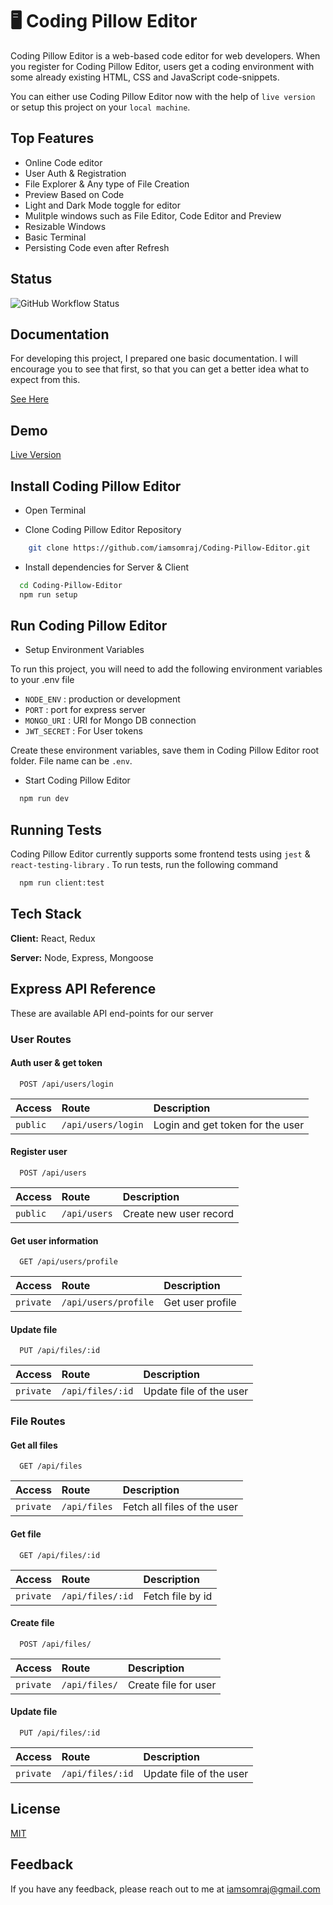 
# 🖥 Coding Pillow Editor

Coding Pillow Editor is a web-based code editor for web developers. When you register for Coding Pillow Editor, users get a coding environment with some already existing HTML, CSS and JavaScript code-snippets.

You can either use Coding Pillow Editor now with the help of `live version` or setup this project on your `local machine`.
## Top Features

- Online Code editor
- User Auth & Registration
- File Explorer & Any type of File Creation
- Preview Based on Code
- Light and Dark Mode toggle for editor
- Mulitple windows such as File Editor, Code Editor and Preview
- Resizable Windows 
- Basic Terminal
- Persisting Code even after Refresh

  
## Status

![GitHub Workflow Status](https://img.shields.io/github/workflow/status/iamsomraj/Coding-Pillow-Editor/Deploy)
  
## Documentation 

For developing this project, I prepared one basic documentation. I will encourage you to see that first, so that you can get a better idea what to expect from this.

[See Here](https://drive.google.com/file/d/1LB5tqI6q0m9oAXTLk9yQuO8I8cNiopW-/view?usp=sharing)

  
## Demo

[Live Version](http://codingpilloweditor.herokuapp.com/)

  
## Install Coding Pillow Editor

- Open Terminal

- Clone Coding Pillow Editor Repository

```bash
    git clone https://github.com/iamsomraj/Coding-Pillow-Editor.git
```
- Install dependencies for Server & Client

```bash
  cd Coding-Pillow-Editor
  npm run setup
```

## Run Coding Pillow Editor

- Setup Environment Variables

To run this project, you will need to add the following environment variables to your .env file

- `NODE_ENV` : production or development
- `PORT` : port for express server
- `MONGO_URI` : URI for Mongo DB connection
- `JWT_SECRET` : For User tokens

Create these environment variables, save them in Coding Pillow Editor root folder. File name can be `.env`.

- Start Coding Pillow Editor

```bash
  npm run dev
```

## Running Tests

Coding Pillow Editor currently supports some frontend tests using `jest` & `react-testing-library` . To run tests, run the following command

```bash
  npm run client:test
```

  

  



## Tech Stack

**Client:** React, Redux

**Server:** Node, Express, Mongoose

  
## Express API Reference

These are available API end-points for our server

### User Routes

#### Auth user & get token

```http
  POST /api/users/login
```

| Access | Route     | Description                |
| :-------- | :------- | :------------------------- |
| `public` | `/api/users/login` | Login and get token for the user |


#### Register user

```http
  POST /api/users
```

| Access | Route     | Description                |
| :-------- | :------- | :------------------------- |
| `public` | `/api/users` | Create new user record |


#### Get user information

```http
  GET /api/users/profile
```

| Access | Route     | Description                |
| :-------- | :------- | :------------------------- |
| `private` | `/api/users/profile` | Get user profile |


#### Update file

```http
  PUT /api/files/:id
```

| Access | Route     | Description                |
| :-------- | :------- | :------------------------- |
| `private` | `/api/files/:id` | Update file of the user |


### File Routes

#### Get all files

```http
  GET /api/files
```

| Access | Route     | Description                |
| :-------- | :------- | :------------------------- |
| `private` | `/api/files` | Fetch all files of the user |


#### Get file

```http
  GET /api/files/:id
```

| Access | Route     | Description                |
| :-------- | :------- | :------------------------- |
| `private` | `/api/files/:id` | Fetch file by id |


#### Create file

```http
  POST /api/files/
```

| Access | Route     | Description                |
| :-------- | :------- | :------------------------- |
| `private` | `/api/files/` | Create file for user |


#### Update file

```http
  PUT /api/files/:id
```

| Access | Route     | Description                |
| :-------- | :------- | :------------------------- |
| `private` | `/api/files/:id` | Update file of the user |

## License

[MIT](https://choosealicense.com/licenses/mit/)

  
## Feedback

If you have any feedback, please reach out to me at iamsomraj@gmail.com

  